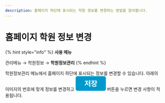 ```yaml
---
description: 홈페이지 하단에 표시되는 학원 정보를 변경하는 방법을 알아봅니다.
---
```


# 홈페이지 학원 정보 변경

{% hint style="info" %}
**사용 메뉴**

관리메뉴 → 학원정보 → **학원정보관리**
{% endhint %}

학원정보관리 메뉴에서 홈페이지 하단에 표시되는 정보를 변경할 수 있습니다. 아래의 이미지의 번호에 맞게 정보를 변경하고 <img src="../../.gitbook/assets/btn_저장.png" alt="" data-size="line"> 버튼을 누르면 변경 사항이 적용됩니다.

<figure><img src="../../.gitbook/assets/홈페이지 푸터 설정.png" alt=""><figcaption></figcaption></figure>
